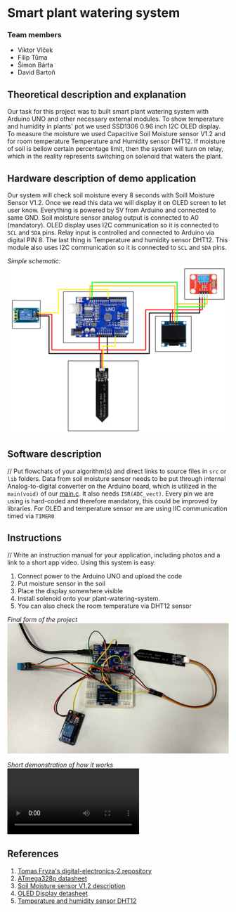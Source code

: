 # Smart plant watering system

### Team members

* Viktor Vlček 
* Filip Tůma 
* Šimon Bárta 
* David Bartoň 

## Theoretical description and explanation

Our task for this project was to built smart plant watering system with Arduino UNO and other necessary external modules. To show temperature and humidity in plants' pot we used SSD1306 0.96 inch I2C OLED display. To measure the moisture we used Capacitive Soil Moisture sensor V1.2 and for room temperature Temperature and Humidity sensor DHT12. If moisture of soil is bellow certain percentage limit, then the system will turn on relay, which in the reality represents switching on solenoid that waters the plant.

## Hardware description of demo application

Our system will check soil moisture every 8 seconds with Soill Moisture Sensor V1.2. Once we read this data we will display it on OLED screen to let user know. Everything is powered by 5V from Arduino and connected to same GND. Soil moisture sensor analog output is connected to A0 (mandatory). OLED display uses I2C communication so it is connected to `SCL` and `SDA` pins. Relay input is controlled and connected to Arduino via digital PIN 8. The last thing is Temperature and humidity sensor DHT12. This module also uses I2C communication so it is connected to `SCL` and `SDA` pins.

*Simple schematic:*
![Schematics](Schematics/UNO_schem.PNG)

## Software description

// Put flowchats of your algorithm(s) and direct links to source files in `src` or `lib` folders.
Data from soil moisture sensor needs to be put through internal Analog-to-digital converter on the Arduino board, which is utilized in the `main(void)` of our [main.c](src/main.c). It also needs `ISR(ADC_vect)`. Every pin we are using is hard-coded and therefore mandatory, this could be improved by libraries. For OLED and temperature sensor we are using IIC communication timed via `TIMER0`


## Instructions

// Write an instruction manual for your application, including photos and a link to a short app video.
Using this system is easy:
1. Connect power to the Arduino UNO and upload the code
2. Put moisture sensor in the soil
3. Place the display somewhere visible
4. Install solenoid onto your plant-watering-system.
5. You can also check the room temperature via DHT12 sensor

*Final form of the project*
![Photos](Photos/Completed%20project.jpeg)

*Short demonstration of how it works*
![Photos](Photos/Test_soil%20moisture%20sensor.mov)

## References

1. [Tomas Fryza's digital-electronics-2 repository](https://github.com/tomas-fryza/digital-electronics-2/tree/master)
2. [ATmega328p datasheet](https://ww1.microchip.com/downloads/en/DeviceDoc/Atmel-7810-Automotive-Microcontrollers-ATmega328P_Datasheet.pdf)
3. [Soil Moisture sensor V1.2 description](https://www.robotics.org.za/CAP-SW-12)
4. [OLED Display detasheet](https://cdn-shop.adafruit.com/datasheets/SSD1306.pdf)
5. [Temperature and humidity sensor DHT12](https://datasheetspdf.com/pdf-file/1147840/Aosong/DHT12/1)
